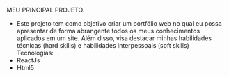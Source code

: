 MEU PRINCIPAL PROJETO.

- Este projeto tem como objetivo criar um portfólio web no qual eu
possa apresentar de forma abrangente todos os meus conhecimentos
aplicados em um site. Além disso, visa destacar minhas habilidades
técnicas (hard skills) e habilidades interpessoais (soft skills)
Tecnologias:
- ReactJs
- Html5